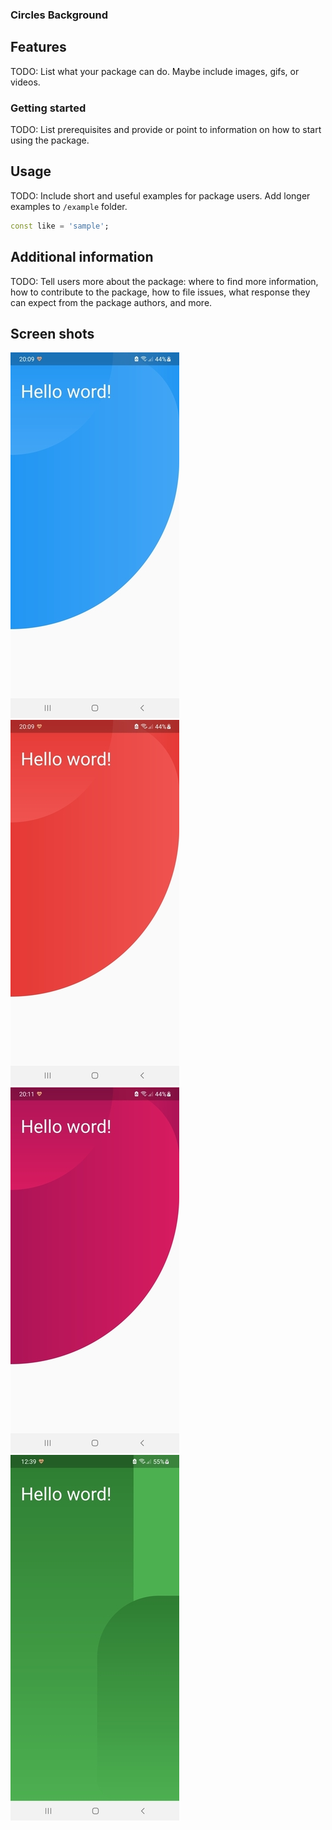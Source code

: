 ### Circles Background

## Features

TODO: List what your package can do. Maybe include images, gifs, or videos.

### Getting started

TODO: List prerequisites and provide or point to information on how to
start using the package.

## Usage

TODO: Include short and useful examples for package users. Add longer examples
to `/example` folder. 

```dart
const like = 'sample';
```

## Additional information

TODO: Tell users more about the package: where to find more information, how to 
contribute to the package, how to file issues, what response they can expect 
from the package authors, and more.

## Screen shots

![alt text](https://github.com/dtkdt100/circles_background/blob/main/screenshots/1.jpg)
![alt text](https://github.com/dtkdt100/circles_background/blob/main/screenshots/2.jpg)
![alt text](https://github.com/dtkdt100/circles_background/blob/main/screenshots/3.jpg)
![alt text](https://github.com/dtkdt100/circles_background/blob/main/screenshots/4.jpg)
